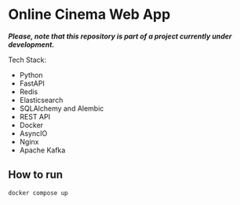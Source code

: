 # Online Cinema Web App

***Please, note that this repository is part of a project currently under development.***

Tech Stack:
- Python
- FastAPI
- Redis
- Elasticsearch
- SQLAlchemy and Alembic
- REST API
- Docker
- AsyncIO
- Nginx
- Apache Kafka

## How to run
```
docker compose up
```
